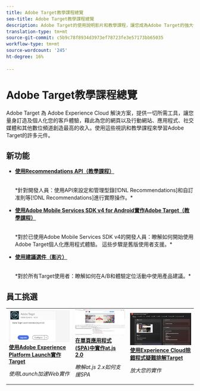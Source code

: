 ```yaml
---
title: Adobe Target教學課程總覽
seo-title: Adobe Target教學課程總覽
description: Adobe Target的使用說明影片和教學課程，讓您成為Adobe Target的強大使用者
translation-type: tm+mt
source-git-commit: c5b9c78f8934d3973ef78723fe3e57173bb65035
workflow-type: tm+mt
source-wordcount: '245'
ht-degree: 16%

---
```



# Adobe Target教學課程總覽

Adobe Target 為 Adobe Experience Cloud 解決方案，提供一切所需工具，讓您量身訂造及個人化您的客戶體驗，藉此為您的網頁以及行動網站、應用程式、社交媒體和其他數位頻道創造最高的收入。使用這些視訊和教學課程來學習Adobe Target的許多元件。

## 新功能

* **[使用Recommendations API（教學課程）](recommendations-api-tutorial/recs-api-overview.md)**

   <br>
   *針對開發人員：使用API來設定和管理型錄[!DNL Recommendations]和自訂准則等[!DNL Recommendations]進行實際操作。*

* **[使用Adobe Mobile Services SDK v4 for Android實作Adobe Target（教學課程）](mobile-v4/overview.md)**

   <br>
   *對於已使用Adobe Mobile Services SDK v4的開發人員：瞭解如何開始使用Adobe Target個人化應用程式體驗。 這些步驟是舊版使用者支援。<!-- Concepts learned here are also applicable to Adobe Experience Platform Mobile SDK (v5).-->*

* **[使用建議選件（影片）](recommendations/use-recommendations-offers.md)**

   <br>
   *對於所有Target使用者：瞭解如何在A/B和體驗定位活動中使用產品建議。*

<!--
* **[Create a Recommendations Activity (Video)](recommendations/create-a-recommendations-activity.md)**
    <br>
    *Recommend products to your customers at scale with this Premium feature.* -->

## 員工挑選

<table>
<tr>
  <td>
    <a href="https://docs.adobe.com/content/help/en/experience-cloud/implementing-in-websites-with-launch/implement-solutions/target.html">
      <img alt="使用Adobe Experience Platform Launch實作Target" src="assets/launch_referencearchitectureguides.png" />
    </a>
    <div>
      <a href="https://docs.adobe.com/content/help/en/experience-cloud/implementing-in-websites-with-launch/implement-solutions/target.html">
    <strong>使用Adobe Experience Platform Launch實作Target</strong>
    </a>
    </div>
    <p>
    <em>使用Launch加速Web實作</em>
    <p>
  </td>
  <td>
    <a href="implementation/implement-atjs-20-in-a-single-page-application.md">
      <img alt="在單頁應用程式(SPA)中實作at.js 2.0" src="assets/implementing_adobetargetsatjs20inasinglepageapplicationspa.png" />
    </a>
    <div>
      <a href="implementation/implement-atjs-20-in-a-single-page-application.md">
    <strong>在單頁應用程式(SPA)中實作at.js 2.0</strong>
    </a>
    </div>
    <p>
    <em>瞭解at.js 2.x如何支援SPA</em>
    <p>
  </td>
  <td>
    <a href="troubleshooting/troubleshoot-with-the-experience-cloud-debugger.md">
      <img alt="使用Experience Cloud除錯程式疑難排解Target" src="assets/using_the_experienceclouddebuggerwithadobetarget.png" />
    </a>
    <div>
      <a href="troubleshooting/troubleshoot-with-the-experience-cloud-debugger.md">
    <strong>使用Experience Cloud除錯程式疑難排解Target</strong>
    </a>
    </div>
    <p>
    <em>放大您的實作</em>
    <p>
  </td>
</tr>
</table>
